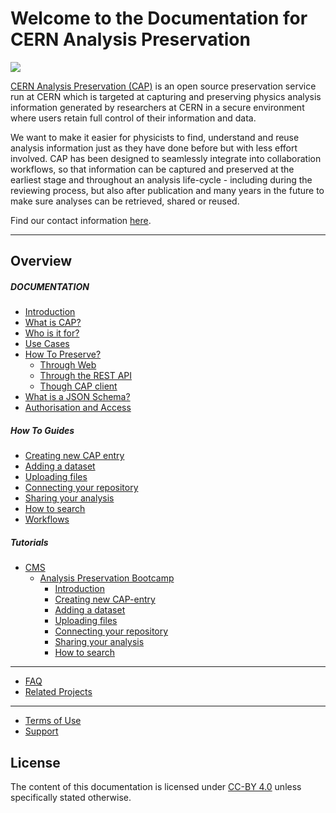 # Welcome to the Documentation for CERN Analysis Preservation

[<img src="https://travis-ci.org/cernanalysispreservation/analysispreservation.cern.ch.png">](https://travis-ci.org/cernanalysispreservation/analysispreservation.cern.ch)

[CERN Analysis Preservation (CAP)](https://analysispreservation.cern.ch) is an open source preservation service run at CERN which is targeted at capturing and preserving physics analysis information generated by researchers at CERN in a secure environment where users retain full control of their information and data.

We want to make it easier for physicists to find, understand and reuse analysis information just as they have done before but with less effort involved. CAP has been designed to seamlessly integrate into collaboration workflows, so that information can be captured and preserved at the earliest stage and throughout an analysis life-cycle - including during the reviewing process, but also after publication and many years in the future to make sure analyses can be retrieved, shared or reused.

Find our contact information [here](./support.md).

---

## Overview

##### DOCUMENTATION

- [Introduction](./introduction.md)
- [What is CAP?](./what.md)
- [Who is it for?](./for_who.md)
- [Use Cases](./use_cases.md)
- [How To Preserve?](./tutorials.md)
  - [Through Web](./tutorials.md#the-cap-form)
  - [Through the REST API](./tutorials.md#api-reference.md)
  - [Though CAP client](./tutorials.md#cap-client)
- [What is a JSON Schema?](./schema.md)
- [Authorisation and Access](./access.md)

##### How To Guides

- [Creating new CAP entry](./new_entry.md)
- [Adding a dataset](./upload_dataset.md)
- [Uploading files](./upload_file.md)
- [Connecting your repository](./connect_repo.md)
- [Sharing your analysis](./share_analysis.md)
- [How to search](./search.md)
- [Workflows](./workflows.md)

##### Tutorials

- [CMS](tutorials/cms/README.md)
  - [Analysis Preservation Bootcamp](tutorials/cms/tutorial1/README.md)
    - [Introduction](tutorials/cms/tutorial1/01-introduction.md)
    - [Creating new CAP-entry](tutorials/cms/tutorial1/02-Creating-new-CAP-entry.md)
    - [Adding a dataset](tutorials/cms/tutorial1/03-Adding-a-dataset.md)
    - [Uploading files](tutorials/cms/tutorial1/04-Uploading-files.md)
    - [Connecting your repository](tutorials/cms/tutorial1/05-Connecting-your-repository.md)
    - [Sharing your analysis](tutorials/cms/tutorial1/06-Sharing-your-analysis.md)
    - [How to search](tutorials/cms/tutorial1/07-How-to-search.md)

---

- [FAQ](./faq.md)
- [Related Projects](./related-projects.md)

---

- [Terms of Use](./terms.md)
- [Support](./support.md)

## License

The content of this documentation is licensed under [CC-BY 4.0](https://creativecommons.org/licenses/by/4.0/) unless specifically stated otherwise.
